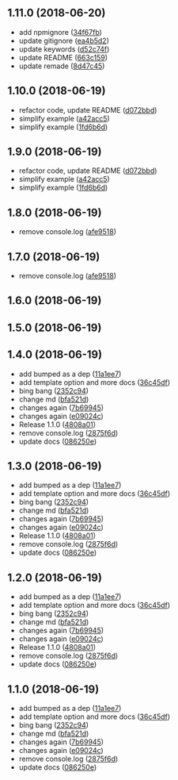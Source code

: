 <a name="1.11.0"></a>
## 1.11.0 (2018-06-20)

* add npmignore ([34f67fb](https://github.com/kbariotis/gatsby-plugin-paginate/commit/34f67fb))
* update gitignore ([ea4b5d2](https://github.com/kbariotis/gatsby-plugin-paginate/commit/ea4b5d2))
* update keywords ([d52c74f](https://github.com/kbariotis/gatsby-plugin-paginate/commit/d52c74f))
* update README ([663c159](https://github.com/kbariotis/gatsby-plugin-paginate/commit/663c159))
* update remade ([8d47c45](https://github.com/kbariotis/gatsby-plugin-paginate/commit/8d47c45))



<a name="1.10.0"></a>
## 1.10.0 (2018-06-19)

* refactor code, update README ([d072bbd](https://github.com/kbariotis/gatsby-plugin-paginate/commit/d072bbd))
* simplify example ([a42acc5](https://github.com/kbariotis/gatsby-plugin-paginate/commit/a42acc5))
* simplify example ([1fd6b6d](https://github.com/kbariotis/gatsby-plugin-paginate/commit/1fd6b6d))



<a name="1.9.0"></a>
## 1.9.0 (2018-06-19)

* refactor code, update README ([d072bbd](https://github.com/kbariotis/gatsby-plugin-paginate/commit/d072bbd))
* simplify example ([a42acc5](https://github.com/kbariotis/gatsby-plugin-paginate/commit/a42acc5))
* simplify example ([1fd6b6d](https://github.com/kbariotis/gatsby-plugin-paginate/commit/1fd6b6d))



<a name="1.8.0"></a>
## 1.8.0 (2018-06-19)

* remove console.log ([afe9518](https://github.com/kbariotis/gatsby-plugin-paginate/commit/afe9518))



<a name="1.7.0"></a>
## 1.7.0 (2018-06-19)

* remove console.log ([afe9518](https://github.com/kbariotis/gatsby-plugin-paginate/commit/afe9518))



<a name="1.6.0"></a>
## 1.6.0 (2018-06-19)




<a name="1.5.0"></a>
## 1.5.0 (2018-06-19)




<a name="1.4.0"></a>
## 1.4.0 (2018-06-19)

* add bumped as a dep ([11a1ee7](https://github.com/kbariotis/gatsby-plugin-paginate/commit/11a1ee7))
* add template option and more docs ([36c45df](https://github.com/kbariotis/gatsby-plugin-paginate/commit/36c45df))
* bing bang ([2352c94](https://github.com/kbariotis/gatsby-plugin-paginate/commit/2352c94))
* change md ([bfa521d](https://github.com/kbariotis/gatsby-plugin-paginate/commit/bfa521d))
* changes again ([7b69945](https://github.com/kbariotis/gatsby-plugin-paginate/commit/7b69945))
* changes again ([e09024c](https://github.com/kbariotis/gatsby-plugin-paginate/commit/e09024c))
* Release 1.1.0 ([4808a01](https://github.com/kbariotis/gatsby-plugin-paginate/commit/4808a01))
* remove console.log ([2875f6d](https://github.com/kbariotis/gatsby-plugin-paginate/commit/2875f6d))
* update docs ([086250e](https://github.com/kbariotis/gatsby-plugin-paginate/commit/086250e))



<a name="1.3.0"></a>
## 1.3.0 (2018-06-19)

* add bumped as a dep ([11a1ee7](https://github.com/kbariotis/gatsby-plugin-paginate/commit/11a1ee7))
* add template option and more docs ([36c45df](https://github.com/kbariotis/gatsby-plugin-paginate/commit/36c45df))
* bing bang ([2352c94](https://github.com/kbariotis/gatsby-plugin-paginate/commit/2352c94))
* change md ([bfa521d](https://github.com/kbariotis/gatsby-plugin-paginate/commit/bfa521d))
* changes again ([7b69945](https://github.com/kbariotis/gatsby-plugin-paginate/commit/7b69945))
* changes again ([e09024c](https://github.com/kbariotis/gatsby-plugin-paginate/commit/e09024c))
* Release 1.1.0 ([4808a01](https://github.com/kbariotis/gatsby-plugin-paginate/commit/4808a01))
* remove console.log ([2875f6d](https://github.com/kbariotis/gatsby-plugin-paginate/commit/2875f6d))
* update docs ([086250e](https://github.com/kbariotis/gatsby-plugin-paginate/commit/086250e))



<a name="1.2.0"></a>
## 1.2.0 (2018-06-19)

* add bumped as a dep ([11a1ee7](https://github.com/kbariotis/gatsby-plugin-paginate/commit/11a1ee7))
* add template option and more docs ([36c45df](https://github.com/kbariotis/gatsby-plugin-paginate/commit/36c45df))
* bing bang ([2352c94](https://github.com/kbariotis/gatsby-plugin-paginate/commit/2352c94))
* change md ([bfa521d](https://github.com/kbariotis/gatsby-plugin-paginate/commit/bfa521d))
* changes again ([7b69945](https://github.com/kbariotis/gatsby-plugin-paginate/commit/7b69945))
* changes again ([e09024c](https://github.com/kbariotis/gatsby-plugin-paginate/commit/e09024c))
* Release 1.1.0 ([4808a01](https://github.com/kbariotis/gatsby-plugin-paginate/commit/4808a01))
* remove console.log ([2875f6d](https://github.com/kbariotis/gatsby-plugin-paginate/commit/2875f6d))
* update docs ([086250e](https://github.com/kbariotis/gatsby-plugin-paginate/commit/086250e))



<a name="1.1.0"></a>
## 1.1.0 (2018-06-19)

* add bumped as a dep ([11a1ee7](https://github.com/kbariotis/gatsby-plugin-paginate/commit/11a1ee7))
* add template option and more docs ([36c45df](https://github.com/kbariotis/gatsby-plugin-paginate/commit/36c45df))
* bing bang ([2352c94](https://github.com/kbariotis/gatsby-plugin-paginate/commit/2352c94))
* change md ([bfa521d](https://github.com/kbariotis/gatsby-plugin-paginate/commit/bfa521d))
* changes again ([7b69945](https://github.com/kbariotis/gatsby-plugin-paginate/commit/7b69945))
* changes again ([e09024c](https://github.com/kbariotis/gatsby-plugin-paginate/commit/e09024c))
* remove console.log ([2875f6d](https://github.com/kbariotis/gatsby-plugin-paginate/commit/2875f6d))
* update docs ([086250e](https://github.com/kbariotis/gatsby-plugin-paginate/commit/086250e))



